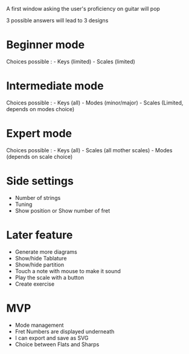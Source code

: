 A first window asking the user's proficiency on guitar will pop


3 possible answers will lead to 3 designs

# Beginner mode 

Choices possible : 
    - Keys (limited)
    - Scales (limited)

# Intermediate mode 

Choices possible :
    - Keys (all)
    - Modes (minor/major)
    - Scales (Limited, depends on modes choice)

# Expert mode 

Choices possible :
    - Keys (all)
    - Scales (all mother scales)
    - Modes (depends on scale choice)


# Side settings

 - Number of strings
 - Tuning
 - Show position or Show number of fret
 
 
 
 # Later feature
 
 - Generate more diagrams
 - Show/hide Tablature
 - Show/hide partition
 - Touch a note with mouse to make it sound
 - Play the scale with a button
 - Create exercise


 # MVP


 - Mode management
 - Fret Numbers are displayed underneath
 - I can export and save as SVG
 - Choice between Flats and Sharps